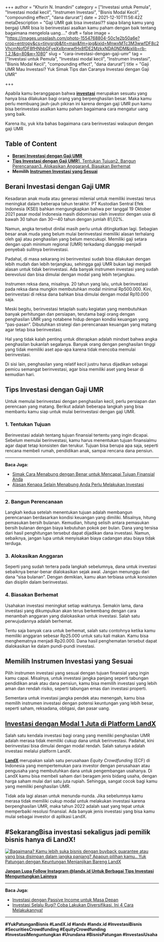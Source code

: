 +++
author = "Khurin N. Imandini"
category = ["Investasi untuk Pemula", "Investasi modal kecil", "Instrumen Investasi", "Bisnis Modal Kecil", "compounding effect", "dana darurat"]
date = 2021-12-10T11:56:42Z
metaDescription = "Gaji UMR gak bisa investasi?? siapa bilang kamu yang bergaji UMR bisa lo berinvestasi asalkan kamu paham dengan baik tentang bagaimana mengelola uang...."
draft = false
image = "https://images.unsplash.com/photo-1554768804-50c1e2b50a6e?crop=entropy&cs=tinysrgb&fit=max&fm=jpg&ixid=MnwxMTc3M3wwfDF8c2VhcmNofDF8fHNhbGFyeXxlbnwwfHx8fDE2MzkxNDA0NDM&ixlib=rb-1.2.1&q=80&w=1080"
slug = "cara-investasi-dengan-gaji-umr"
tag = ["Investasi untuk Pemula", "Investasi modal kecil", "Instrumen Investasi", "Bisnis Modal Kecil", "compounding effect", "dana darurat"]
title = "Gaji UMR Mau Investasi? Yuk Simak Tips dan Caranya Investasi dengan Gaji UMR"

+++


Apabila kamu beranggapan bahwa **[investasi](https://landx.id/)** merupakan sesuatu yang hanya bisa dilakukan bagi orang yang berpenghasilan besar.  Maka kamu perlu membuang jauh-jauh pikiran ini karena dengan gaji UMR pun kamu bisa berinvestasi asalkan kamu paham bagaimana cara mengatur uang yang baik.

Karena itu, yuk kita bahas bagaimana cara berinvestasi walaupun dengan gaji UMR

## Table of Content

* [**Berani Investasi dengan Gaji UMR**](https://landx.id/blog/cara-investasi-dengan-gaji-umr/#berani-investasi-dengan-gaji-umr)
* **[Tips Investasi dengan Gaji UMR](https://landx.id/blog/cara-investasi-dengan-gaji-umr/#tips-investasi-dengan-gaji-umr)**[1. Tentukan Tujuan](#1-tentukan-tujuan)[2. Bangun Perencanaan](#2-bangun-perencanaan)[3. Alokasikan Anggaran](#3-alokasikan-anggaran)[4. Biasakan Berhemat](#4-biasakan-berhemat)
* **Memilih ****[Instrumen Investasi yang Sesuai](https://landx.id/blog/cara-investasi-dengan-gaji-umr/#memilih-instrumen-investasi-yang-sesuai)******

## Berani Investasi dengan Gaji UMR

Kesadaran anak muda atau generasi milenial untuk memiliki investasi terus meningkat dalam beberapa tahun terakhir. PT Kustodian Sentral Efek Indonesia (KSEI) bahkan mengungkapkan bahwa per tanggal 19 Oktober 2021 pasar modal Indonesia masih didominasi oleh investor dengan usia di bawah 30 tahun dan 30—40 tahun dengan jumlah 81,02%.

Namun, angka tersebut dinilai masih perlu untuk ditingkatkan lagi. Sebagian besar anak muda yang belum mulai berinvestasi memiliki alasan terhalang oleh gaji atau penghasilan yang belum mencukupi. Memiliki gaji setara dengan upah minimum regional (UMR) terkadang dianggap menjadi penyebab sulitnya berinvestasi.

Padahal, di masa sekarang ini berinvestasi sudah bisa dilakukan dengan lebih mudah dan lebih terjangkau, sehingga gaji UMR bukan lagi menjadi alasan untuk tidak berinvestasi. Ada banyak instrumen investasi yang sudah berevolusi dan bisa dimulai dengan modal yang lebih terjangkau.

Instrumen reksa dana, misalnya. 20 tahun yang lalu, untuk berinvestasi pada reksa dana mungkin membutuhkan modal minimal Rp500.000. Kini, berinvestasi di reksa dana bahkan bisa dimulai dengan modal Rp10.000 saja.

Meski begitu, berinvestasi tetaplah suatu kegiatan yang membutuhkan banyak perhitungan dan persiapan, terutama bagi orang dengan penghasilan UMR yang notabene hidup dengan kondisi keuangan yang “pas-pasan”. Dibutuhkan strategi dan perencanaan keuangan yang matang agar tetap bisa berinvestasi.

Hal yang tidak kalah penting untuk diterapkan adalah mindset bahwa angka penghasilan bukanlah segalanya. Banyak orang dengan penghasilan tinggi yang tidak memiliki aset apa-apa karena tidak mencoba memulai berinvestasi.

Di sisi lain, penghasilan yang relatif kecil justru harus dijadikan sebagai pemicu semangat berinvestasi, agar bisa memiliki aset yang besar di kemudian hari.

## Tips Investasi dengan Gaji UMR

Untuk memulai berinvestasi dengan penghasilan kecil, perlu persiapan dan perencaan yang matang. Berikut adalah beberapa langkah yang bisa membantu kamu siap untuk mulai berinvestasi dengan gaji UMR.

### 1. Tentukan Tujuan

Berinvestasi adalah tentang tujuan finansial tertentu yang ingin dicapai. Sebelum memulai berinvestasi, kamu harus menentukan tujuan finansialmu agar dapat tetap konsisten dan terukur. Tujuan bisa berupa apa saja, seperti rencana membeli rumah, pendidikan anak, sampai rencana dana pensiun.

---

**Baca Juga:**

* [Simak Cara Menabung dengan Benar untuk Mencapai Tujuan Finansial Anda](https://landx.id/blog/cara-menabung-dengan-benar-untuk-masa-depan/)
* [Alasan Kenapa Selain Menabung Anda Perlu Melakukan Investasi](https://landx.id/blog/pentingnya-menabung-dan-investasi/)

---

### 2. Bangun Perencanaan

Langkah kedua setelah menentukan tujuan adalah membangun perencanaan berdasarkan kondisi keuangan yang dimiliki. Misalnya, hitung pemasukan bersih bulanan. Kemudian, hitung selisih antara pemasukan bersih bulanan dengan biaya kebutuhan pokok per bulan. Dana yang tersisa dari hasil penghitungan tersebut dapat dijadikan dana investasi. Namun, sebaiknya, jangan lupa untuk menyisakan biaya cadangan atau biaya tidak terduga.

### 3. Alokasikan Anggaran

Seperti yang sudah tertera pada langkah sebelumnya, dana untuk investasi sebaiknya benar-benar dialokasikan sejak awal. Jangan menunggu dari dana “sisa bulanan”. Dengan demikian, kamu akan terbiasa untuk konsisten dan disiplin dalam berinvestasi.

### 4. Biasakan Berhemat

Usahakan investasi meningkat setiap waktunya. Semakin lama, dana investasi yang dikumpulkan akan terus berkembang dengan cara menambah anggaran yang dialokasikan untuk investasi. Salah satu perwujudannya adalah berhemat.

Tentu saja banyak cara untuk berhemat, salah satu contohnya ketika kamu memiliki anggaran sebesar Rp25.000 untuk satu kali makan. Kamu bisa menghematnya menjadi Rp20.000. Dana hasil penghematan tersebut dapat dialokasikan ke dalam pundi-pundi investasi.

## Memilih Instrumen Investasi yang Sesuai

Pilih instrumen investasi yang sesuai dengan tujuan finansial yang ingin kamu capai. Misalnya, untuk investasi jangka panjang seperti tabungan pendidikan anak atau dana pensiun, kamu bisa memilih investasi yang lebih aman dan rendah risiko, seperti tabungan emas dan investasi properti.

Sementara untuk investasi jangka pendek atau menengah, kamu bisa memilih instrumen investasi dengan potensi keuntungan yang lebih besar, seperti saham, reksadana, obligasi, dan pasar uang.

## [Investasi dengan Modal 1 Juta di Platform LandX](https://landx.id/project/)

Salah satu kendala investasi bagi orang yang memiliki penghasilan UMR adalah merasa tidak memiliki cukup dana untuk berinvestasi. Padahal, kini berinvestasi bisa dimulai dengan modal rendah. Salah satunya adalah investasi melalui platform LandX.

**[LandX](https://landx.id/project/)** merupakan salah satu perusahaan _Equity Crowdfunding_ (ECF) di Indonesia yang mempertemukan para investor dengan perusahaan atau pengusaha yang membutuhkan dana untuk pengembangan usahanya. Di LandX kamu bisa membeli saham dari beragam jenis bidang usaha, dengan harga saham mulai dari satu juta rupiah. Sehingga, sangat cocok bagi kamu yang memiliki penghasilan UMR.

Tidak ada lagi alasan untuk menunda-nunda. Jika sebelumnya kamu merasa tidak memiliki cukup modal untuk melakukan investasi karena berpenghasilan UMR, maka tahun 2022 adalah saat yang tepat untuk memperbaiki resolusi finansial. Ada banyak jenis investasi yang bisa kamu mulai sebagai investor di aplikasi LandX.

## #SekarangBisa investasi sekaligus jadi pemilik bisnis hanya di LandX!

[![Bagaimana? Kamu lebih suka bisnis dengan buyback guarantee atau yang bisa disimpan dalam jangka panjang? Apapun pilihan kamu.. Yuk Patungan  dengan Keuntungan Menjanjikan Bareng LandX](https://accountgram-production.sfo2.cdn.digitaloceanspaces.com/landx_ghost/2021/10/Equity-Crowdfunding-di-Indonesia-1--3.png)](http://landx.id/project/)

[**Jangan Lupa Follow Instagram @landx.id Untuk Berbagai Tips Investasi Menguntungkan Lainnya**](https://www.instagram.com/landx.id/?utm_medium=copy_link)

---

**Baca Juga:**

* [Investasi dengan Passive Income untuk Masa Depan](https://landx.id/blog/investasi-dengan-passive-income-untuk-masa-depan/)
* [Investasi Selalu Rugi? Coba Lakukan Diversifikasi. Ini 4 Cara Melakukannya!](https://landx.id/blog/arti-penting-diversifikasi-dalam-investasi/)

---

**#YukPatunganBisnis    #LandX.id    #landx         #landx.id    #InvestasiBisnis  #SecuritiesCrowdfunding   #EquityCrowdfunding    #InvestasiMenguntungkan     #Urundana    #BisnisPatungan    #InvestasiUsaha**



